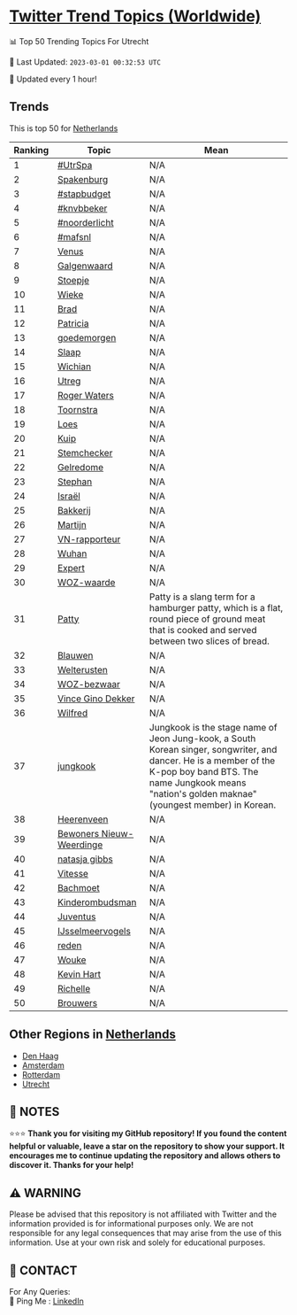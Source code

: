 [Twitter Trend Topics (Worldwide)](https://github.com/ErcinDedeoglu/Twitter-Trend-Topics)
==========


📊 Top 50 Trending Topics For Utrecht

📆 Last Updated: `2023-03-01 00:32:53 UTC`

🔧 Updated every 1 hour!


## Trends

This is top 50 for [Netherlands](</Netherlands>)

| Ranking | Topic | Mean |
| ------- | ------------ | ------------ |
| 1 | [#UtrSpa](http://twitter.com/search?q=%23UtrSpa) | N/A |
| 2 | [Spakenburg](http://twitter.com/search?q=Spakenburg) | N/A |
| 3 | [#stapbudget](http://twitter.com/search?q=%23stapbudget) | N/A |
| 4 | [#knvbbeker](http://twitter.com/search?q=%23knvbbeker) | N/A |
| 5 | [#noorderlicht](http://twitter.com/search?q=%23noorderlicht) | N/A |
| 6 | [#mafsnl](http://twitter.com/search?q=%23mafsnl) | N/A |
| 7 | [Venus](http://twitter.com/search?q=Venus) | N/A |
| 8 | [Galgenwaard](http://twitter.com/search?q=Galgenwaard) | N/A |
| 9 | [Stoepje](http://twitter.com/search?q=Stoepje) | N/A |
| 10 | [Wieke](http://twitter.com/search?q=Wieke) | N/A |
| 11 | [Brad](http://twitter.com/search?q=Brad) | N/A |
| 12 | [Patricia](http://twitter.com/search?q=Patricia) | N/A |
| 13 | [goedemorgen](http://twitter.com/search?q=goedemorgen) | N/A |
| 14 | [Slaap](http://twitter.com/search?q=Slaap) | N/A |
| 15 | [Wichian](http://twitter.com/search?q=Wichian) | N/A |
| 16 | [Utreg](http://twitter.com/search?q=Utreg) | N/A |
| 17 | [Roger Waters](http://twitter.com/search?q=Roger+Waters) | N/A |
| 18 | [Toornstra](http://twitter.com/search?q=Toornstra) | N/A |
| 19 | [Loes](http://twitter.com/search?q=Loes) | N/A |
| 20 | [Kuip](http://twitter.com/search?q=Kuip) | N/A |
| 21 | [Stemchecker](http://twitter.com/search?q=Stemchecker) | N/A |
| 22 | [Gelredome](http://twitter.com/search?q=Gelredome) | N/A |
| 23 | [Stephan](http://twitter.com/search?q=Stephan) | N/A |
| 24 | [Israël](http://twitter.com/search?q=Isra%c3%abl) | N/A |
| 25 | [Bakkerij](http://twitter.com/search?q=Bakkerij) | N/A |
| 26 | [Martijn](http://twitter.com/search?q=Martijn) | N/A |
| 27 | [VN-rapporteur](http://twitter.com/search?q=VN-rapporteur) | N/A |
| 28 | [Wuhan](http://twitter.com/search?q=Wuhan) | N/A |
| 29 | [Expert](http://twitter.com/search?q=Expert) | N/A |
| 30 | [WOZ-waarde](http://twitter.com/search?q=WOZ-waarde) | N/A |
| 31 | [Patty](http://twitter.com/search?q=Patty) | Patty is a slang term for a hamburger patty, which is a flat, round piece of ground meat that is cooked and served between two slices of bread. |
| 32 | [Blauwen](http://twitter.com/search?q=Blauwen) | N/A |
| 33 | [Welterusten](http://twitter.com/search?q=Welterusten) | N/A |
| 34 | [WOZ-bezwaar](http://twitter.com/search?q=WOZ-bezwaar) | N/A |
| 35 | [Vince Gino Dekker](http://twitter.com/search?q=Vince+Gino+Dekker) | N/A |
| 36 | [Wilfred](http://twitter.com/search?q=Wilfred) | N/A |
| 37 | [jungkook](http://twitter.com/search?q=jungkook) | Jungkook is the stage name of Jeon Jung-kook, a South Korean singer, songwriter, and dancer. He is a member of the K-pop boy band BTS. The name Jungkook means "nation's golden maknae" (youngest member) in Korean. |
| 38 | [Heerenveen](http://twitter.com/search?q=Heerenveen) | N/A |
| 39 | [Bewoners Nieuw-Weerdinge](http://twitter.com/search?q=Bewoners+Nieuw-Weerdinge) | N/A |
| 40 | [natasja gibbs](http://twitter.com/search?q=natasja+gibbs) | N/A |
| 41 | [Vitesse](http://twitter.com/search?q=Vitesse) | N/A |
| 42 | [Bachmoet](http://twitter.com/search?q=Bachmoet) | N/A |
| 43 | [Kinderombudsman](http://twitter.com/search?q=Kinderombudsman) | N/A |
| 44 | [Juventus](http://twitter.com/search?q=Juventus) | N/A |
| 45 | [IJsselmeervogels](http://twitter.com/search?q=IJsselmeervogels) | N/A |
| 46 | [reden](http://twitter.com/search?q=reden) | N/A |
| 47 | [Wouke](http://twitter.com/search?q=Wouke) | N/A |
| 48 | [Kevin Hart](http://twitter.com/search?q=Kevin+Hart) | N/A |
| 49 | [Richelle](http://twitter.com/search?q=Richelle) | N/A |
| 50 | [Brouwers](http://twitter.com/search?q=Brouwers) | N/A |



## Other Regions in [Netherlands](</Netherlands>)

* [Den Haag](</Netherlands/Den Haag.md>)
* [Amsterdam](</Netherlands/Amsterdam.md>)
* [Rotterdam](</Netherlands/Rotterdam.md>)
* [Utrecht](</Netherlands/Utrecht.md>)



## 📝 NOTES

⭐⭐⭐ **Thank you for visiting my GitHub repository! If you found the content helpful or valuable, leave a star on the repository to show your support. It encourages me to continue updating the repository and allows others to discover it. Thanks for your help!**


## ⚠️ WARNING

Please be advised that this repository is not affiliated with Twitter and the information provided is for informational purposes only. We are not responsible for any legal consequences that may arise from the use of this information. Use at your own risk and solely for educational purposes.


## 📨 CONTACT

 For Any Queries:  
            🏓 Ping Me : [LinkedIn](https://www.linkedin.com/in/ercindedeoglu/)
